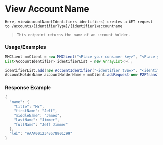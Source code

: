 # View Account Name

`Here, viewAccountName(Identifiers identifiers) creates a GET request to /accounts/{identifierType}/{identifier}/accountname`

> `This endpoint returns the name of an account holder.`

### Usage/Examples

```java
MMClient mmClient = new MMClient("<Place your consumer key>", "<Place your consumer secret>", "<Place your API key>");
List<AccountIdentifier> identifierList = new ArrayList<>();

identifierList.add(new AccountIdentifier("<identifier type>", "<identifier>"));
AccountHolderName accountHolderName = mmClient.addRequest(new P2PTransferRequest()).viewAccountName(new Identifiers(identifierList));
``` 

### Response Example

```java
{
  "name": {
    "title": "Mr",
    "firstName": "Jeff",
    "middleName": "James",
    "lastName": "Jimmer",
    "fullName": "Jeff Jimmer"
  },
  "lei": "AAAA0012345678901299"
}
```